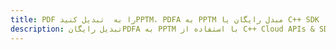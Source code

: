 ---title: PDF را به  تبدیل کنیدPPTM، PDFA به PPTM مبدل رایگان یا C++ SDKdescription: تبدیل رایگانPDFA به PPTM با استفاده از C++ Cloud APIs & SDK همچنین اسناد PDF را در Cloud ایجاد، ویرایش و رندر کنید.---